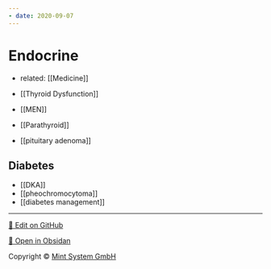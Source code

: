 ```yaml
---
- date: 2020-09-07
---
```


# Endocrine

- related: [[Medicine]]

- [[Thyroid Dysfunction]]

- [[MEN]]

- [[Parathyroid]]

- [[pituitary adenoma]]

## Diabetes

- [[DKA]]
- [[pheochromocytoma]]
- [[diabetes management]]


<hr>

[📝 Edit on GitHub](https://github.com/Mint-System/Knowledge/blob/master/Endocrine.md)

[📂 Open in Obsidan](obsidian://open?vault=Knowledge%20Mint%20System&file=Endocrine.md ':target=_self')

<footer>Copyright © <a href="https://www.mint-system.ch/">Mint System GmbH</a></footer>